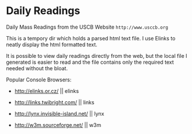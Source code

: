 # Daily Readings

Daily Mass Readings from the USCB Website ```http://www.usccb.org```

This is a tempory dir which holds a parsed html text file. I use Elinks to neatly display the html formatted text.

It is possible to view daily readings directly from the web, but the local file I generated is easier to read and the file contains only the required text needed without the bloat.

Popular Console Browsers:

- http://elinks.or.cz/ || elinks

- http://links.twibright.com/ || links

- http://lynx.invisible-island.net/ || lynx

- http://w3m.sourceforge.net/ || w3m